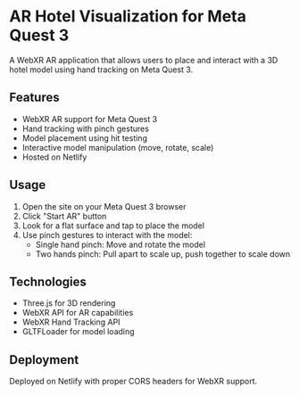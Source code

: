 # AR Hotel Visualization for Meta Quest 3

A WebXR AR application that allows users to place and interact with a 3D hotel model using hand tracking on Meta Quest 3.

## Features

- WebXR AR support for Meta Quest 3
- Hand tracking with pinch gestures
- Model placement using hit testing
- Interactive model manipulation (move, rotate, scale)
- Hosted on Netlify

## Usage

1. Open the site on your Meta Quest 3 browser
2. Click "Start AR" button
3. Look for a flat surface and tap to place the model
4. Use pinch gestures to interact with the model:
   - Single hand pinch: Move and rotate the model
   - Two hands pinch: Pull apart to scale up, push together to scale down

## Technologies

- Three.js for 3D rendering
- WebXR API for AR capabilities
- WebXR Hand Tracking API
- GLTFLoader for model loading

## Deployment

Deployed on Netlify with proper CORS headers for WebXR support.